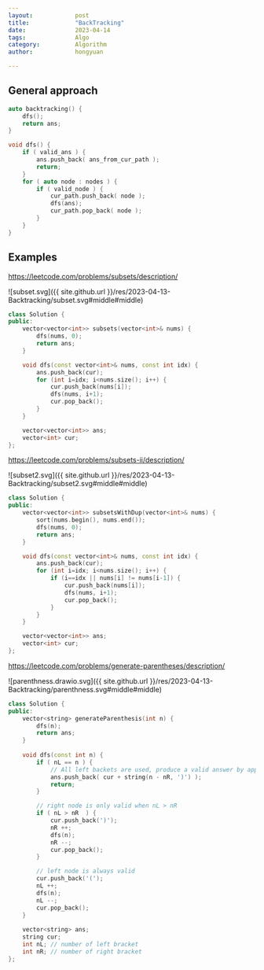 ```yaml
---
layout:            post
title:             "BackTracking"
date:              2023-04-14
tags:              Algo
category:          Algorithm
author:            hongyuan

---
```


## General approach

```cpp
auto backtracking() {
    dfs();
    return ans;
}

void dfs() {
    if ( valid_ans ) {
        ans.push_back( ans_from_cur_path );
        return;
    }
    for ( auto node : nodes ) {
        if ( valid_node ) {
            cur_path.push_back( node );
            dfs(ans);
            cur_path.pop_back( node );
        }
    }
}
```

## Examples

https://leetcode.com/problems/subsets/description/

![subset.svg]({{ site.github.url }}/res/2023-04-13-Backtracking/subset.svg#middle#middle)

```cpp
class Solution {
public:
    vector<vector<int>> subsets(vector<int>& nums) {
        dfs(nums, 0);
        return ans;
    }

    void dfs(const vector<int>& nums, const int idx) {
        ans.push_back(cur);
        for (int i=idx; i<nums.size(); i++) {
            cur.push_back(nums[i]);
            dfs(nums, i+1);
            cur.pop_back();
        }
    }

    vector<vector<int>> ans;
    vector<int> cur;
};
```

https://leetcode.com/problems/subsets-ii/description/

![subset2.svg]({{ site.github.url }}/res/2023-04-13-Backtracking/subset2.svg#middle#middle)

```cpp
class Solution {
public:
    vector<vector<int>> subsetsWithDup(vector<int>& nums) {
        sort(nums.begin(), nums.end());
        dfs(nums, 0);
        return ans;
    }

    void dfs(const vector<int>& nums, const int idx) {
        ans.push_back(cur);
        for (int i=idx; i<nums.size(); i++) {
            if (i==idx || nums[i] != nums[i-1]) {
                cur.push_back(nums[i]);
                dfs(nums, i+1);
                cur.pop_back();
            }
        }
    }

    vector<vector<int>> ans;
    vector<int> cur;
};
```

https://leetcode.com/problems/generate-parentheses/description/

![parenthness.drawio.svg]({{ site.github.url }}/res/2023-04-13-Backtracking/parenthness.svg#middle#middle)

```cpp
class Solution {
public:
    vector<string> generateParenthesis(int n) {
        dfs(n);
        return ans;
    }
    
    void dfs(const int n) {
        if ( nL == n ) {
            // All left backets are used, produce a valid answer by appending ')'
            ans.push_back( cur + string(n - nR, ')') );
            return;
        }

        // right node is only valid when nL > nR
        if ( nL > nR  ) {
            cur.push_back(')');
            nR ++;
            dfs(n);
            nR --;
            cur.pop_back();
        }

        // left node is always valid
        cur.push_back('(');
        nL ++;
        dfs(n);
        nL --;
        cur.pop_back();
    }
        
    vector<string> ans;
    string cur;
    int nL; // number of left bracket
    int nR; // number of right bracket
};
```
